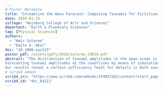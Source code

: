 ```yaml
---
# Poster Metadata
title: "Streamline the Wave Forecast: Computing Tsunamis for Fictitious Earthquakes in Fake Oceans"
date: 2018-01-23
college: "Weinberg College of Arts and Sciences"
departent: "Earth & Planetary Sciences"
tag: [Physical Sciences]
authors:
  - "Amir Salaree"
  - "Emile A. Okal"
doi: "10.1000.xyz123"
poster_pdf: /assets/pdfs/2018/Salaree_CRD18.pdf
abstract: "The distribution of tsunami amplitudes in the open ocean is controlled by fault geometry and ocean depth -- or, bathymetry.
Forecasting tsunami amplitudes at the coastlines by means of simulation of propagation -- especially in large grids -- is time-consuming. Therefore, on one hand, it is of interest to eliminate unnecessary calculations in the simulations through removing redundant features in the bathymetry data. On the other hand, designing alternative methods to estimate the tsunami behavior, especially in the far field, in order to avoid the time-consuming finite-difference algorithms is desirable. To achieve this, we use a spherical harmonics approach to simplify the bathymetry and also approximate the earthquake source by several ray-generating points.
Our results reveal a certain sufficiency level for details in both source and propagation of tsunamis."
# scribd embed
scribd_src: "https://www.scribd.com/embeds/374957262/content?start_page=1&view_mode=scroll&access_key=key-MZ0x9t9U4e2IxAV9HC0W&show_recommendations=true"
scribd_id: "doc_64111"
---
```

